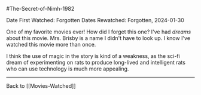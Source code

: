 #The-Secret-of-Nimh-1982

Date First Watched:  Forgotten
Dates Rewatched:  Forgotten, 2024-01-30

One of my favorite movies ever!  How did I forget this one?  I've had *dreams* about this movie.  Mrs. Brisby is a name I didn't have to look up.  I know I've watched this movie more than once.

I think the use of magic in the story is kind of a weakness, as the sci-fi dream of experimenting on rats to produce long-lived and intelligent rats who can use technology is much more appealing.

---
Back to [[Movies-Watched]]